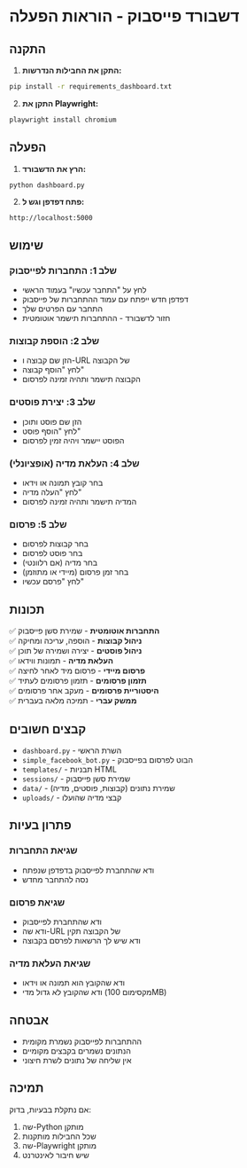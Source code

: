 # דשבורד פייסבוק - הוראות הפעלה

## התקנה

1. **התקן את החבילות הנדרשות:**
```bash
pip install -r requirements_dashboard.txt
```

2. **התקן את Playwright:**
```bash
playwright install chromium
```

## הפעלה

1. **הרץ את הדשבורד:**
```bash
python dashboard.py
```

2. **פתח דפדפן וגש ל:**
```
http://localhost:5000
```

## שימוש

### שלב 1: התחברות לפייסבוק
- לחץ על "התחבר עכשיו" בעמוד הראשי
- דפדפן חדש ייפתח עם עמוד ההתחברות של פייסבוק
- התחבר עם הפרטים שלך
- חזור לדשבורד - ההתחברות תישמר אוטומטית

### שלב 2: הוספת קבוצות
- הזן שם קבוצה ו-URL של הקבוצה
- לחץ "הוסף קבוצה"
- הקבוצה תישמר ותהיה זמינה לפרסום

### שלב 3: יצירת פוסטים
- הזן שם פוסט ותוכן
- לחץ "הוסף פוסט"
- הפוסט יישמר ויהיה זמין לפרסום

### שלב 4: העלאת מדיה (אופציונלי)
- בחר קובץ תמונה או וידאו
- לחץ "העלה מדיה"
- המדיה תישמר ותהיה זמינה לפרסום

### שלב 5: פרסום
- בחר קבוצות לפרסום
- בחר פוסט לפרסום
- בחר מדיה (אם רלוונטי)
- בחר זמן פרסום (מיידי או מתוזמן)
- לחץ "פרסם עכשיו"

## תכונות

✅ **התחברות אוטומטית** - שמירת סשן פייסבוק  
✅ **ניהול קבוצות** - הוספה, עריכה ומחיקה  
✅ **ניהול פוסטים** - יצירה ושמירה של תוכן  
✅ **העלאת מדיה** - תמונות ווידאו  
✅ **פרסום מיידי** - פרסום מיד לאחר לחיצה  
✅ **תזמון פרסומים** - תזמון פרסומים לעתיד  
✅ **היסטוריית פרסומים** - מעקב אחר פרסומים  
✅ **ממשק עברי** - תמיכה מלאה בעברית  

## קבצים חשובים

- `dashboard.py` - השרת הראשי
- `simple_facebook_bot.py` - הבוט לפרסום בפייסבוק
- `templates/` - תבניות HTML
- `sessions/` - שמירת סשן פייסבוק
- `data/` - שמירת נתונים (קבוצות, פוסטים, מדיה)
- `uploads/` - קבצי מדיה שהועלו

## פתרון בעיות

### שגיאת התחברות
- ודא שהתחברת לפייסבוק בדפדפן שנפתח
- נסה להתחבר מחדש

### שגיאת פרסום
- ודא שהתחברת לפייסבוק
- ודא שה-URL של הקבוצה תקין
- ודא שיש לך הרשאות לפרסם בקבוצה

### שגיאת העלאת מדיה
- ודא שהקובץ הוא תמונה או וידאו
- ודא שהקובץ לא גדול מדי (מקסימום 100MB)

## אבטחה

- ההתחברות לפייסבוק נשמרת מקומית
- הנתונים נשמרים בקבצים מקומיים
- אין שליחה של נתונים לשרת חיצוני

## תמיכה

אם נתקלת בבעיות, בדוק:
1. שה-Python מותקן
2. שכל החבילות מותקנות
3. שה-Playwright מותקן
4. שיש חיבור לאינטרנט
